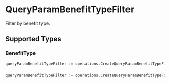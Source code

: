 # QueryParamBenefitTypeFilter

Filter by benefit type.


## Supported Types

### BenefitType

```go
queryParamBenefitTypeFilter := operations.CreateQueryParamBenefitTypeFilterBenefitType(components.BenefitType{/* values here */})
```

### 

```go
queryParamBenefitTypeFilter := operations.CreateQueryParamBenefitTypeFilterArrayOfBenefitType([]components.BenefitType{/* values here */})
```

